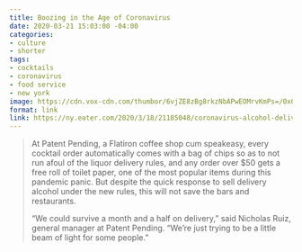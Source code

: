 ```yaml
---
title: Boozing in the Age of Coronavirus
date: 2020-03-21 15:03:00 -04:00
categories:
- culture
- shorter
tags:
- cocktails
- coronavirus
- food service
- new york
image: https://cdn.vox-cdn.com/thumbor/6vjZE8zBg8rkzNbAPwEOMrvKmPs=/0x0:6000x4000/2820x1586/filters:focal(2520x1520:3480x2480)/cdn.vox-cdn.com/uploads/chorus_image/image/66518930/A46A3532.0.jpg
format: link
link: https://ny.eater.com/2020/3/18/21185048/coronavirus-alcohol-delivery-nyc-photos
---
```


> At Patent Pending, a Flatiron coffee shop cum speakeasy, every cocktail order automatically comes with a bag of chips so as to not run afoul of the liquor delivery rules, and any order over $50 gets a free roll of toilet paper, one of the most popular items during this pandemic panic. But despite the quick response to sell delivery alcohol under the new rules, this will not save the bars and restaurants.
>
> “We could survive a month and a half on delivery,” said Nicholas Ruiz, general manager at Patent Pending. “We’re just trying to be a little beam of light for some people.”